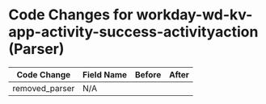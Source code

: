 # Code Changes for workday-wd-kv-app-activity-success-activityaction (Parser)

| Code Change | Field Name | Before | After |
|-------------|------------|--------|-------|
| removed_parser | N/A |  |  |